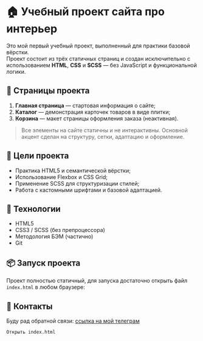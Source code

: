 # 🏠 Учебный проект сайта про интерьер

Это мой первый учебный проект, выполненный для практики базовой вёрстки.  
Проект состоит из трёх статичных страниц и создан исключительно с использованием **HTML**, **CSS** и **SCSS** — без JavaScript и функциональной логики.

## 📄 Страницы проекта
1. **Главная страница** — стартовая информация о сайте;
2. **Каталог** — демонстрация карточек товаров в виде плитки;
3. **Корзина** — макет страницы оформления заказа (неактивная).

> Все элементы на сайте статичны и не интерактивны. Основной акцент сделан на структуру, сетки, адаптацию и оформление.

## 🎯 Цели проекта
- Практика HTML5 и семантической вёрстки;
- Использование Flexbox и CSS Grid;
- Применение SCSS для структуризации стилей;
- Работа с кастомными шрифтами и базовой адаптацией.

## 🔧 Технологии
- HTML5
- CSS3 / SCSS (без препроцессора)
- Методология БЭМ (частично)
- Git

## 📦 Запуск проекта
Проект полностью статичный, для запуска достаточно открыть файл `index.html` в любом браузере:

## 💬 Контакты
Буду рад обратной связи: [ссылка на мой телеграм](https://t.me/Ru_Xa_00)

```bash
Открыть index.html
